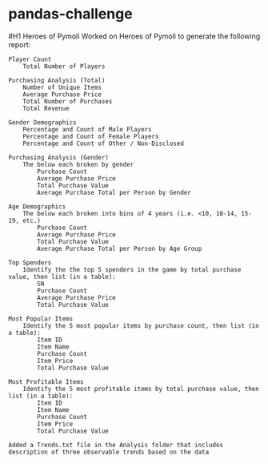 # pandas-challenge

#H1 Heroes of Pymoli
Worked on Heroes of Pymoli to generate the following report:

    Player Count
        Total Number of Players

    Purchasing Analysis (Total)
        Number of Unique Items
        Average Purchase Price
        Total Number of Purchases
        Total Revenue

    Gender Demographics
        Percentage and Count of Male Players
        Percentage and Count of Female Players
        Percentage and Count of Other / Non-Disclosed

    Purchasing Analysis (Gender)
        The below each broken by gender
            Purchase Count
            Average Purchase Price
            Total Purchase Value
            Average Purchase Total per Person by Gender

    Age Demographics
        The below each broken into bins of 4 years (i.e. <10, 10-14, 15-19, etc.)
            Purchase Count
            Average Purchase Price
            Total Purchase Value
            Average Purchase Total per Person by Age Group

    Top Spenders
        Identify the the top 5 spenders in the game by total purchase value, then list (in a table):
            SN
            Purchase Count
            Average Purchase Price
            Total Purchase Value

    Most Popular Items
        Identify the 5 most popular items by purchase count, then list (in a table):
            Item ID
            Item Name
            Purchase Count
            Item Price
            Total Purchase Value

    Most Profitable Items
        Identify the 5 most profitable items by total purchase value, then list (in a table):
            Item ID
            Item Name
            Purchase Count
            Item Price
            Total Purchase Value
            
    Added a Trends.txt file in the Analysis folder that includes description of three observable trends based on the data
    